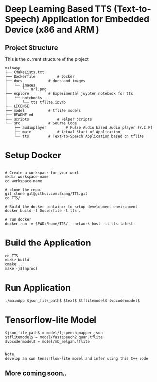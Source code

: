 # Deep Learning Based TTS (Text-to-Speech) Application for Embedded Device (x86 and ARM )

## Project Structure
This is the current structure of the project
```shell
mainApp
├── CMakeLists.txt		
├── Dockerfile			# Docker 
├── docs			# docs and images
│   └── images
│       └── url.png
├── explore			# Experimental juypter notebook for tts 
│   └── notebooks
│       └── tts_tflite.ipynb
├── LICENSE
├── model			# tflite models
├── README.md
├── scripts 			# Helper Scripts
└── src				# Source Code
    ├── audioplayer 		# Pulse Audio based Audio player (W.I.P)
    ├── main			# Actual Start of Application 
    └── tts			# Text-to-Speech Application based on tflite

```

# Setup Docker 

```shell

# Create a workspace for your work
mkdir workspace-name
cd workspace-name

# clone the repo.
git clone git@github.com:3rang/TTS.git
cd TTS/

# Build the docker container to setup development environment 
docker build -f Dockerfile -t tts .
 
# run docker 
docker run -v $PWD:/home/TTS/ --network host -it tts:latest

```

# Build the Application 
```shell
cd TTS
mkdir build
cmake ..
make -j$(nproc)
```
# Run Application 
```shell
./mainApp $json_file_path$ $text$ $tflitemodel$ $vocodermodel$

```
# Tensorflow-lite Model
```shell
$json_file_path$ = model/ljspeech_mapper.json 
$tflitemodel$ = model/fastspeech2_quan.tflite
$vocodermodel$ = model/mb_melgan.tflite


Note
develop an own tensorflow-lite model and infer using this C++ code

``` 

## More coming soon..

